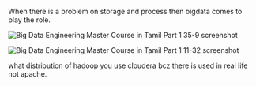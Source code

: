 When there is a problem on storage and process then bigdata comes to play the role.

![Big Data Engineering Master Course in Tamil Part 1 35-9 screenshot](https://github.com/user-attachments/assets/2fce2656-6703-4694-9110-aa23916dfe61)

![Big Data Engineering Master Course in Tamil Part 1 11-32 screenshot](https://github.com/user-attachments/assets/dd737cb1-7400-42df-a61f-82345defdd27)


what distribution of hadoop you use cloudera bcz there is used in real life not apache.
